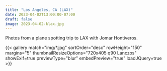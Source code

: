 ```yaml
---
title: "Los Angeles, CA (LAX)"
date: 2023-04-02T13:00:00-07:00
draft: false
image: 2023-04-02-klax.jpg
---
```


Photos from a plane spotting trip to LAX with Jomar Hontiveros.

<!--more-->

{{< gallery match="img/*.jpg" sortOrder="desc" rowHeight="150" margins="5" thumbnailResizeOptions="720x405 q90 Lanczos" showExif=true previewType="blur" embedPreview="true" loadJQuery=true >}}
